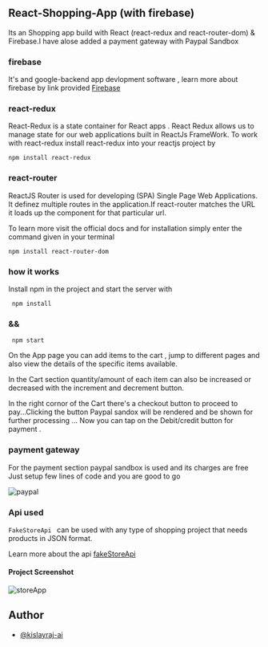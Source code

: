 ## React-Shopping-App (with firebase)

Its an Shopping app build with React (react-redux and react-router-dom) & Firebase.I have alose added a payment gateway with Paypal Sandbox

### firebase
It's and google-backend app devlopment software , learn more about firebase 
by link provided [Firebase](https://firebase.google.com/)

### react-redux

React-Redux is a  state container for React apps .  React  Redux allows us to manage state for our web applications built in ReactJs FrameWork.
To work with react-redux install react-redux into your reactjs project by 
 ```
 npm install react-redux
 ```

### react-router


ReactJS Router is  used for developing (SPA) Single Page Web Applications. It  definez multiple routes in the application.If react-router matches the URL it loads up the component for that particular url.

To learn more visit the official docs and for installation simply enter the command given in your terminal 
```
npm install react-router-dom
```

### how it works

Install npm in the project and start the server  with 
``` 
 npm install
```
###     &&

``` 
 npm start
 ```
On the App page you can add items to the cart , jump to different pages and also view the details of the specific items available.

In the Cart section  quantity/amount of each item can also be increased or decreased with the increment and decrement button.

In the right cornor of the Cart there's a checkout button to proceed to pay...Clicking the button Paypal sandox will be rendered and  be shown for further processing ... Now you can tap on the Debit/credit button for payment .



### payment gateway

For the payment section paypal sandbox is used and its charges are free 
Just setup few lines  of code and you are good to go



![paypal](https://user-images.githubusercontent.com/68383933/131299160-a5cee7b1-a9fa-437f-b211-f3bc2d1161a6.png)


### Api used
`FakeStoreApi ` can be used with any type of shopping project that needs products  in JSON format.

Learn more about the api  [fakeStoreApi](https://fakestoreapi.com/)




#### Project Screenshot

![storeApp](https://user-images.githubusercontent.com/68383933/131303718-e8154ba7-b556-4a7c-bb28-6fcd7ae65084.png)


## Author

- [@kislayraj-ai](https://www.github.com/kislayraj-ai)

  
